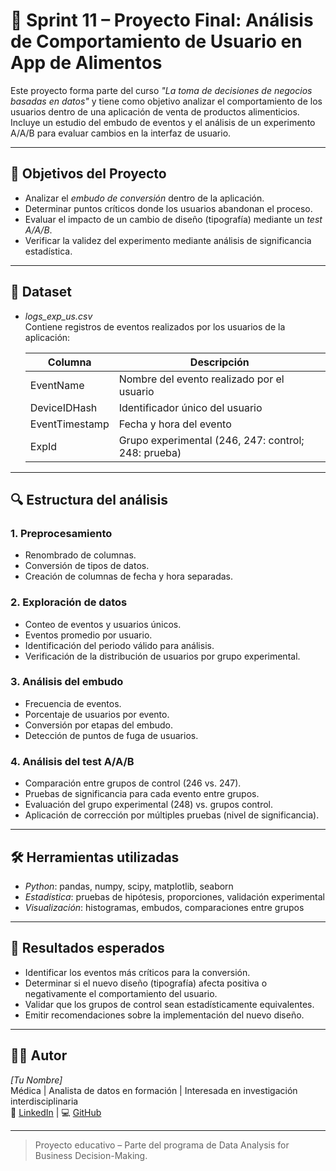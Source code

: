 # 📱 Sprint 11 – Proyecto Final: Análisis de Comportamiento de Usuario en App de Alimentos

Este proyecto forma parte del curso *"La toma de decisiones de negocios basadas en datos"* y tiene como objetivo analizar el comportamiento de los usuarios dentro de una aplicación de venta de productos alimenticios. Incluye un estudio del embudo de eventos y el análisis de un experimento A/A/B para evaluar cambios en la interfaz de usuario.

---

## 🎯 Objetivos del Proyecto

- Analizar el *embudo de conversión* dentro de la aplicación.
- Determinar puntos críticos donde los usuarios abandonan el proceso.
- Evaluar el impacto de un cambio de diseño (tipografía) mediante un *test A/A/B*.
- Verificar la validez del experimento mediante análisis de significancia estadística.

---

## 📁 Dataset

- *logs_exp_us.csv*  
  Contiene registros de eventos realizados por los usuarios de la aplicación:

  | Columna         | Descripción |
  |-----------------|-------------|
  | EventName     | Nombre del evento realizado por el usuario |
  | DeviceIDHash  | Identificador único del usuario |
  | EventTimestamp| Fecha y hora del evento |
  | ExpId         | Grupo experimental (246, 247: control; 248: prueba) |

---

## 🔍 Estructura del análisis

### 1. Preprocesamiento
- Renombrado de columnas.
- Conversión de tipos de datos.
- Creación de columnas de fecha y hora separadas.

### 2. Exploración de datos
- Conteo de eventos y usuarios únicos.
- Eventos promedio por usuario.
- Identificación del periodo válido para análisis.
- Verificación de la distribución de usuarios por grupo experimental.

### 3. Análisis del embudo
- Frecuencia de eventos.
- Porcentaje de usuarios por evento.
- Conversión por etapas del embudo.
- Detección de puntos de fuga de usuarios.

### 4. Análisis del test A/A/B
- Comparación entre grupos de control (246 vs. 247).
- Pruebas de significancia para cada evento entre grupos.
- Evaluación del grupo experimental (248) vs. grupos control.
- Aplicación de corrección por múltiples pruebas (nivel de significancia).

---

## 🛠️ Herramientas utilizadas

- *Python*: pandas, numpy, scipy, matplotlib, seaborn  
- *Estadística*: pruebas de hipótesis, proporciones, validación experimental  
- *Visualización*: histogramas, embudos, comparaciones entre grupos

---

## 📌 Resultados esperados

- Identificar los eventos más críticos para la conversión.
- Determinar si el nuevo diseño (tipografía) afecta positiva o negativamente el comportamiento del usuario.
- Validar que los grupos de control sean estadísticamente equivalentes.
- Emitir recomendaciones sobre la implementación del nuevo diseño.

---

## 👩‍⚕️ Autor

*[Tu Nombre]*  
Médica | Analista de datos en formación | Interesada en investigación interdisciplinaria  
🔗 [LinkedIn](https://www.linkedin.com/in/tu-usuario) | 💻 [GitHub](https://github.com/tu-usuario)

---

> Proyecto educativo – Parte del programa de Data Analysis for Business Decision-Making.
